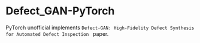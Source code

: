 # Defect_GAN-PyTorch
PyTorch unofficial implements `Defect-GAN: High-Fidelity Defect Synthesis for Automated Defect Inspection ` paper.
